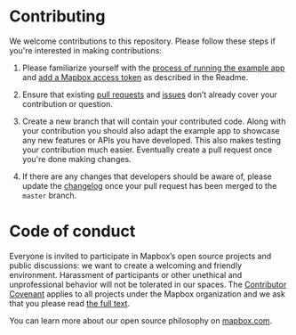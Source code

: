 # Contributing

We welcome contributions to this repository. Please follow these steps if you're interested in making contributions:

1. Please familiarize yourself with the [process of running the example app](https://github.com/meman94/flutter-mapbox-gl#running-the-example-app) and [add a Mapbox access token](https://github.com/meman94/flutter-mapbox-gl#adding-a-mapbox-access-token) as described in the Readme. 
2. Ensure that existing [pull requests](https://github.com/meman94/flutter-mapbox-gl/pulls) and [issues](https://github.com/meman94/flutter-mapbox-gl/issues) don’t already cover your contribution or question.

3. Create a new branch that will contain your contributed code. Along with your contribution you should also adapt the example app to showcase any new features or APIs you have developed. This also makes testing your contribution much easier. Eventually create a pull request once you're done making changes.

4. If there are any changes that developers should be aware of, please update the [changelog](https://github.com/meman94/flutter-mapbox-gl/blob/master/CHANGELOG.md) once your pull request has been merged to the `master` branch.

# Code of conduct
Everyone is invited to participate in Mapbox’s open source projects and public discussions: we want to create a welcoming and friendly environment. Harassment of participants or other unethical and unprofessional behavior will not be tolerated in our spaces. The [Contributor Covenant](http://contributor-covenant.org) applies to all projects under the Mapbox organization and we ask that you please read [the full text](http://contributor-covenant.org/version/1/2/0/).

You can learn more about our open source philosophy on [mapbox.com](https://www.mapbox.com/about/open/).
